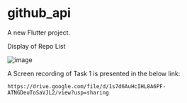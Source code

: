 # github_api

A new Flutter project.

Display of Repo List

![image](https://user-images.githubusercontent.com/57911499/211212181-26f47921-d1c9-44f4-b08d-5e993661092c.png)

A Screen recording of Task 1 is presented in the below link: 

    https://drive.google.com/file/d/1s7d6AuHcIHL8A6PF-ATNGDeuToSaVJL2/view?usp=sharing
